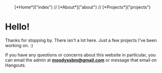 <center>[*Home*]("index") // [*About*]("about") // [*Projects*]("projects")</center>

# Hello!

Thanks for stopping by. There isn't a lot here. Just a few projects I've been working on. :)

If you have any questions or concerns about this website in particular, you can email the admin at **moodyssbm@gmail.com** or message that email on Hangouts.
